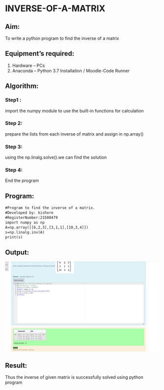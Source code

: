 # INVERSE-OF-A-MATRIX
## Aim:
To write a python program to find the inverse of a matrix
## Equipment’s required:
1. 	Hardware – PCs
2. 	Anaconda – Python 3.7 Installation / Moodle-Code Runner
## Algorithm:
### Step1 : 
import the numpy module to use the built-in functions for calculation
### Step 2: 
prepare the lists from each inverse of matrix and assign in np.array()
### Step 3: 
using the np.linalg.solve().we can find the solution
### Step 4: 
End the program

## Program:
```
#Program to find the inverse of a matrix.
#Developed by: kishore
#RegisterNumber:21500479
import numpy as np
A=np.array([[6,2,3],[3,1,1],[10,3,4]])
s=np.linalg.inv(A)
print(s)
```
## Output:
![output](./pg1.png)
## Result:
Thus the inverse of given matrix is successfully solved using python program

